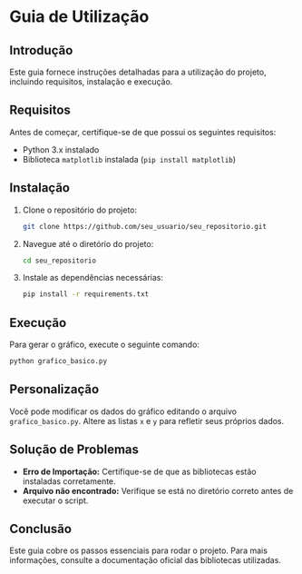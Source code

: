 # Guia de Utilização

## Introdução
Este guia fornece instruções detalhadas para a utilização do projeto, incluindo requisitos, instalação e execução.

## Requisitos
Antes de começar, certifique-se de que possui os seguintes requisitos:
- Python 3.x instalado
- Biblioteca `matplotlib` instalada (`pip install matplotlib`)

## Instalação
1. Clone o repositório do projeto:
   ```sh
   git clone https://github.com/seu_usuario/seu_repositorio.git
   ```
2. Navegue até o diretório do projeto:
   ```sh
   cd seu_repositorio
   ```
3. Instale as dependências necessárias:
   ```sh
   pip install -r requirements.txt
   ```

## Execução
Para gerar o gráfico, execute o seguinte comando:
```sh
python grafico_basico.py
```

## Personalização
Você pode modificar os dados do gráfico editando o arquivo `grafico_basico.py`. Altere as listas `x` e `y` para refletir seus próprios dados.

## Solução de Problemas
- **Erro de Importação:** Certifique-se de que as bibliotecas estão instaladas corretamente.
- **Arquivo não encontrado:** Verifique se está no diretório correto antes de executar o script.

## Conclusão
Este guia cobre os passos essenciais para rodar o projeto. Para mais informações, consulte a documentação oficial das bibliotecas utilizadas.